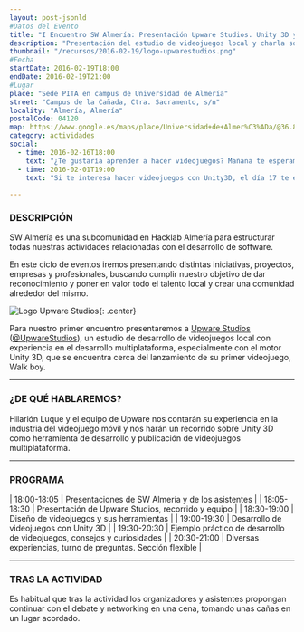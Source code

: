 ```yaml
---
layout: post-jsonld
#Datos del Evento
title: "I Encuentro SW Almería: Presentación Upware Studios. Unity 3D y videojuegos multiplataforma"
description: "Presentación del estudio de videojuegos local y charla sobre Unity 3D como motor de videojuegos para plataformas móviles"
thumbnail: "/recursos/2016-02-19/logo-upwarestudios.png"
#Fecha
startDate: 2016-02-19T18:00
endDate: 2016-02-19T21:00
#Lugar
place: "Sede PITA en campus de Universidad de Almería"
street: "Campus de la Cañada, Ctra. Sacramento, s/n"
locality: "Almería, Almería"
postalCode: 04120
map: https://www.google.es/maps/place/Universidad+de+Almer%C3%ADa/@36.8296051,-2.4088215,17z
category: actividades
social:
  - time: 2016-02-16T18:00
    text: "¿Te gustaría aprender a hacer videojuegos? Mañana te esperamos"
  - time: 2016-02-01T19:00
    text: "Si te interesa hacer videojuegos con Unity3D, el día 17 te esperamos"
    
---
```


### DESCRIPCIÓN

SW Almería es una subcomunidad en Hacklab Almería para estructurar todas nuestras actividades relacionadas con el desarrollo de software.

En este ciclo de eventos iremos presentando distintas iniciativas, proyectos, empresas y profesionales, buscando cumplir nuestro objetivo de dar reconocimiento y poner en valor todo el talento local y crear una comunidad alrededor del mismo.

![Logo Upware Studios]({{site.url}}/recursos/2016-02-19/logo-upwarestudios.png "Logo Upware Studios"){: .center}

Para nuestro primer encuentro presentaremos a [Upware Studios](http://upwarestudios.com/) ([@UpwareStudios](https://twitter.com/upwarestudios)), un estudio de desarrollo de videojuegos local con experiencia en el desarrollo multiplataforma, especialmente con el motor Unity 3D, que se encuentra cerca del lanzamiento de su primer videojuego, Walk boy.


---

### ¿DE QUÉ HABLAREMOS?

Hilarión Luque y el equipo de Upware nos contarán su experiencia en la industria del videojuego móvil y nos harán un recorrido sobre Unity 3D como herramienta de desarrollo y publicación de videojuegos multiplataforma.

---

### PROGRAMA

| 18:00-18:05   | Presentaciones de SW Almería y de los asistentes |
| 18:05-18:30   | Presentación de Upware Studios, recorrido y equipo |
| 18:30-19:00 	| Diseño de videojuegos y sus herramientas |
| 19:00-19:30	| Desarrollo de videojuegos con Unity 3D |
| 19:30-20:30	| Ejemplo práctico de desarrollo de videojuegos, consejos y curiosidades |
| 20:30-21:00	| Diversas experiencias, turno de preguntas. Sección flexible |

---

### TRAS LA ACTIVIDAD

Es habitual que tras la actividad los organizadores y asistentes propongan continuar con el debate y networking en una cena, tomando unas cañas en un lugar acordado.

